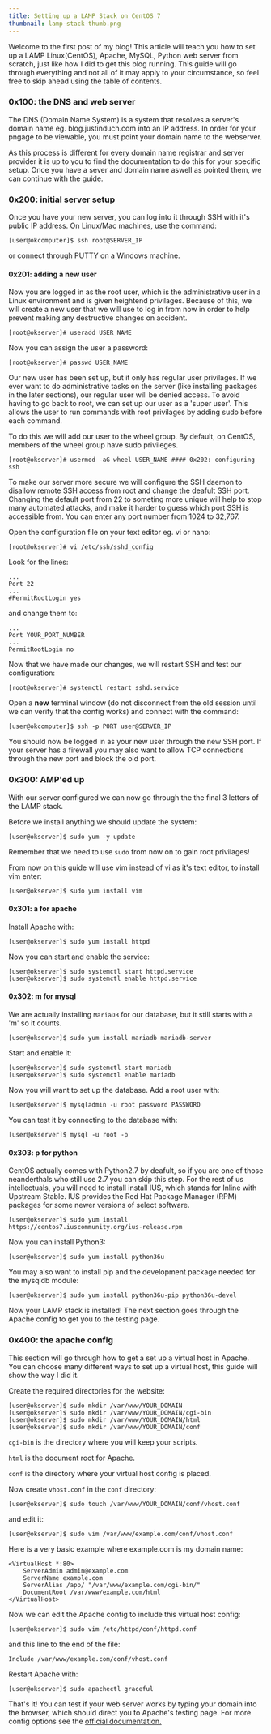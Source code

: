 ```yaml
---
title: Setting up a LAMP Stack on CentOS 7
thumbnail: lamp-stack-thumb.png
---
```


Welcome to the first post of my blog! This article will teach you how to set up a LAMP Linux(CentOS), Apache, MySQL, Python web server from scratch, just like how I did to get this blog running. This guide will go through everything and not all of it may apply to your circumstance, so feel free to skip ahead using the table of contents.

### 0x100: the DNS and web server

The DNS (Domain Name System) is a system that resolves a server's domain name eg. blog.justinduch.com into an IP address. In order for your pngage to be viewable, you must point your domain name to the webserver.

As this process is different for every domain name registrar and server provider it is up to you to find the documentation to do this for your specific setup. Once you have a sever and domain name aswell as pointed them, we can continue with the guide.

### 0x200: initial server setup

Once you have your new server, you can log into it through SSH with it's public IP address. On Linux/Mac machines, use the command:

    [user@okcomputer]$ ssh root@SERVER_IP

or connect through PUTTY on a Windows machine.

#### 0x201: adding a new user

Now you are logged in as the root user, which is the administrative user in a Linux environment and is given heightend privilages. Because of this, we will create a new user that we will use to log in from now in order to help prevent making any destructive changes on accident.

    [root@okserver]# useradd USER_NAME

Now you can assign the user a password:

    [root@okserver]# passwd USER_NAME

Our new user has been set up, but it only has regular user privilages. If we ever want to do administrative tasks on the server (like installing packages in the later sections), our regular user will be denied access. To avoid having to go back to root, we can set up our user as a 'super user'. This allows the user to run commands with root privilages by adding sudo before each command.

To do this we will add our user to the wheel group. By default, on CentOS, members of the wheel group have sudo privileges.

    [root@okserver]# usermod -aG wheel USER_NAME #### 0x202: configuring ssh

To make our server more secure we will configure the SSH daemon to disallow remote SSH access from root and change the deafult SSH port. Changing the default port from 22 to someting more unique will help to stop many automated attacks, and make it harder to guess which port SSH is accessible from. You can enter any port number from 1024 to 32,767.

Open the configuration file on your text editor eg. vi or nano:

    [root@okserver]# vi /etc/ssh/sshd_config

Look for the lines:

    ...
    Port 22
    ...
    #PermitRootLogin yes

and change them to:

    ...
    Port YOUR_PORT_NUMBER
    ...
    PermitRootLogin no

Now that we have made our changes, we will restart SSH and test our configuration:

    [root@okserver]# systemctl restart sshd.service

Open a **new** terminal window (do not disconnect from the old session until we can verify that the config works) and connect with the command:

    [user@okcomputer]$ ssh -p PORT user@SERVER_IP

You should now be logged in as your new user through the new SSH port. If your server has a firewall you may also want to allow TCP connections through the new port and block the old port.

### 0x300: AMP'ed up

With our server configured we can now go through the the final 3 letters of the LAMP stack.

Before we install anything we should update the system:

    [user@okserver]$ sudo yum -y update

Remember that we need to use `sudo` from now on to gain root privilages!

From now on this guide will use vim instead of vi as it's text editor, to install vim enter:

    [user@okserver]$ sudo yum install vim

#### 0x301: a for apache

Install Apache with:

    [user@okserver]$ sudo yum install httpd

Now you can start and enable the service:

    [user@okserver]$ sudo systemctl start httpd.service
    [user@okserver]$ sudo systemctl enable httpd.service

#### 0x302: m for mysql

We are actually installing `MariaDB` for our database, but it still starts with a 'm' so it counts.

    [user@okserver]$ sudo yum install mariadb mariadb-server

Start and enable it:

    [user@okserver]$ sudo systemctl start mariadb
    [user@okserver]$ sudo systemctl enable mariadb

Now you will want to set up the database. Add a root user with:

    [user@okserver]$ mysqladmin -u root password PASSWORD

You can test it by connecting to the database with:

    [user@okserver]$ mysql -u root -p

#### 0x303: p for python

CentOS actually comes with Python2.7 by deafult, so if you are one of those neanderthals who still use 2.7 you can skip this step. For the rest of us intellectuals, you will need to install install IUS, which stands for Inline with Upstream Stable. IUS provides the Red Hat Package Manager (RPM) packages for some newer versions of select software.

    [user@okserver]$ sudo yum install https://centos7.iuscommunity.org/ius-release.rpm

Now you can install Python3:

    [user@okserver]$ sudo yum install python36u

You may also want to install pip and the development package needed for the mysqldb module:

    [user@okserver]$ sudo yum install python36u-pip python36u-devel

Now your LAMP stack is installed! The next section goes through the Apache config to get you to the testing page.

### 0x400: the apache config

This section will go through how to get a set up a virtual host in Apache. You can choose many different ways to set up a virtual host, this guide will show the way I did it.

Create the required directories for the website:

    [user@okserver]$ sudo mkdir /var/www/YOUR_DOMAIN
    [user@okserver]$ sudo mkdir /var/www/YOUR_DOMAIN/cgi-bin
    [user@okserver]$ sudo mkdir /var/www/YOUR_DOMAIN/html
    [user@okserver]$ sudo mkdir /var/www/YOUR_DOMAIN/conf

`cgi-bin` is the directory where you will keep your scripts.

`html` is the document root for Apache.

`conf` is the directory where your virtual host config is placed.

Now create `vhost.conf` in the `conf` directory:

    [user@okserver]$ sudo touch /var/www/YOUR_DOMAIN/conf/vhost.conf

and edit it:

    [user@okserver]$ sudo vim /var/www/example.com/conf/vhost.conf

Here is a very basic example where example.com is my domain name:

    <VirtualHost *:80>
        ServerAdmin admin@example.com
        ServerName example.com
        ServerAlias /app/ "/var/www/example.com/cgi-bin/"
        DocumentRoot /var/www/example.com/html
    </VirtualHost>

Now we can edit the Apache config to include this virtual host config:

    [user@okserver]$ sudo vim /etc/httpd/conf/httpd.conf

and this line to the end of the file:

    Include /var/www/example.com/conf/vhost.conf

Restart Apache with:

    [user@okserver]$ sudo apachectl graceful

That's it! You can test if your web server works by typing your domain into the browser, which should direct you to Apache's testing page. For more config options see the [official documentation.](https://httpd.apache.org/docs/2.4/vhosts/)
